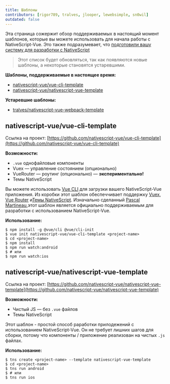 ```yaml
---
title: Шаблоны
contributors: [rigor789, tralves, jlooper, lewebsimple, sn0wil]
outdated: false
---
```


Эта страница сожержит обзор поддерживаемых в настоящий момент шаблонов, которые вы можете использовать для начала работы с NativeScript-Vue. Это также подразумевает, что [подготовили вашу систему для разработки с NativeScript](/en/docs/getting-started/installation)

> Этот список будет обновляться, так как появляются новые шаблоны, а некоторые становятся устаревшими. 

**Шаблоны, поддерживаемые в настоящее время:**

* [nativescript-vue/vue-cli-template](#nativescript-vuevue-cli-template) 
* [nativescript-vue/nativescript-vue-template](#nativescript-vuenativescript-vue-template) 

**Устаревшие шаблоны:**

* [tralves/nativescript-vue-webpack-template](https://github.com/tralves/nativescript-vue-webpack-template/)

## nativescript-vue/vue-cli-template

Ссылка на проект: [https://github.com/nativescript-vue/vue-cli-template](https://github.com/nativescript-vue/vue-cli-template)

**Возможности:**
* `.vue` однофайловые компоненты 
* Vuex &mdash;  управление состоянием (опционально)
* VueRouter &mdash; роутинг (опционально) &mdash; **экспериментально!**
* Темы NativeScript

Вы можете использовать [Vue CLI](https://github.com/vuejs/vue-cli) для загрузки вашего NativeScript-Vue приложения. Из коробки этот шаблон обеспеччивает поддержку [Vuex](https://vuex.vuejs.org/ru/), [Vue Router](https://github.com/vuejs/vue-router) и[Темы NativeScript](https://docs.nativescript.org/ui/theme). Изначально сделанный [Pascal Martineau](https://github.com/lewebsimple/),этот шаблон является официально поддерживаемым для разработки с использованием NativeScript-Vue.

**Использование:**

```shell
$ npm install -g @vue/cli @vue/cli-init
$ vue init nativescript-vue/vue-cli-template <project-name>
$ cd <project-name>
$ npm install
$ npm run watch:android
$ # или
$ npm run watch:ios
```

## nativescript-vue/nativescript-vue-template

Ссылка на проект: [https://github.com/nativescript-vue/nativescript-vue-template](https://github.com/nativescript-vue/nativescript-vue-template)

**Возможности:**
* Чистый JS &mdash; без `.vue` файлов
* Темы NativeScript

Этот шаблон - простой способ раработки прилодежений с использованием NativeScript-Vue. Он не требует лишних шагов для сборки, потому что компоненты / приложение реализован на чистых `.js` файлах. 

**Использование:**

```shell
$ tns create <project-name> --template nativescript-vue-template
$ cd <project-name>
$ tns run android
$ # или
$ tns run ios
```
